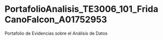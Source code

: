 # PortafolioAnalisis_TE3006_101_FridaCanoFalcon_A01752953
Portafolio de Evidencias sobre el Análisis de Datos
